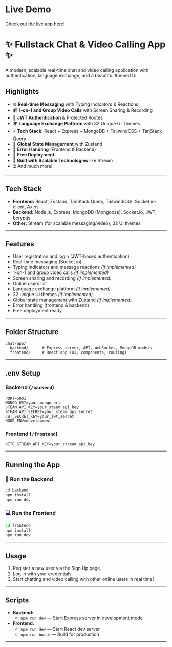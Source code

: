 # Live Demo

[Check out the live app here!](https://chat-app-8og2.onrender.com/)

# ✨ Fullstack Chat & Video Calling App ✨

A modern, scalable real-time chat and video calling application with authentication, language exchange, and a beautiful themed UI.


## Highlights

- 🌐 **Real-time Messaging** with Typing Indicators & Reactions
- 📹 **1-on-1 and Group Video Calls** with Screen Sharing & Recording
- 🔐 **JWT Authentication** & Protected Routes
- 🌍 **Language Exchange Platform** with 32 Unique UI Themes
- ⚡ **Tech Stack:** React + Express + MongoDB + TailwindCSS + TanStack Query
- 🧠 **Global State Management** with Zustand
- 🚨 **Error Handling** (Frontend & Backend)
- 🚀 **Free Deployment**
- 🎯 **Built with Scalable Technologies** like Stream
- ⏳ And much more!

---

## Tech Stack
- **Frontend:** React, Zustand, TanStack Query, TailwindCSS, Socket.io-client, Axios
- **Backend:** Node.js, Express, MongoDB (Mongoose), Socket.io, JWT, bcryptjs
- **Other:** Stream (for scalable messaging/video), 32 UI themes

---

## Features
- User registration and login (JWT-based authentication)
- Real-time messaging (Socket.io)
- Typing indicators and message reactions *(if implemented)*
- 1-on-1 and group video calls *(if implemented)*
- Screen sharing and recording *(if implemented)*
- Online users list
- Language exchange platform *(if implemented)*
- 32 unique UI themes *(if implemented)*
- Global state management with Zustand *(if implemented)*
- Error handling (frontend & backend)
- Free deployment ready

---

## Folder Structure
```
chat-app/
  backend/      # Express server, API, WebSocket, MongoDB models
  frontend/     # React app (UI, components, routing)
```

---

## .env Setup

### Backend (`/backend`)
```
PORT=5001
MONGO_URI=your_mongo_uri
STEAM_API_KEY=your_steam_api_key
STEAM_API_SECRET=your_steam_api_secret
JWT_SECRET_KEY=your_jwt_secret
NODE_ENV=development
```

### Frontend (`/frontend`)
```
VITE_STREAM_API_KEY=your_stream_api_key
```

---

## Running the App

### 🔧 Run the Backend
```bash
cd backend
npm install
npm run dev
```

### 💻 Run the Frontend
```bash
cd frontend
npm install
npm run dev
```

---

## Usage
1. Register a new user via the Sign Up page.
2. Log in with your credentials.
3. Start chatting and video calling with other online users in real time!

---

## Scripts
- **Backend:**
  - `npm run dev` — Start Express server in development mode
- **Frontend:**
  - `npm run dev` — Start React dev server
  - `npm run build` — Build for production

---
